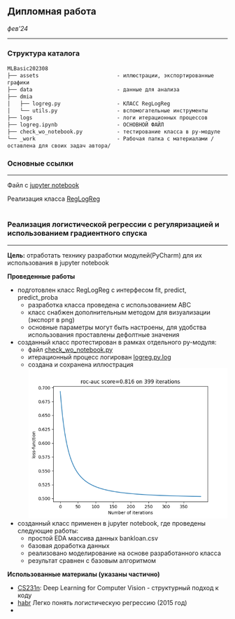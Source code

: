 ## Дипломная работа
*фев'24*

<hr>

### Структура каталога

```
MLBasic202308
├── assets                         - иллюстрации, экспортированные графики
├── data                           - данные для анализа
├── dmia           
│   ├── logreg.py                  - КЛАСС RegLogReg
│   └── utils.py                   - вспомогательные инструменты
├── logs                           - логи итерационных процессов
├── logreg.ipynb                   - ОСНОВНОЙ ФАЙЛ
├── check_wo_notebook.py           - тестирование класса в py-модуле
└── _work                          - Рабочая папка с материалами /оставлена для своих задач автора/

```

### Основные ссылки
<hr>

Файл с [jupyter notebook](logreg.ipynb)

Реализация класса [RegLogReg](dmia%2Flogreg.py)
<br><br>

### Реализация логистической регрессии с регуляризацией и использованием градиентного спуска
<hr>

**Цель:** 
отработать технику разработки модулей(PyCharm) для их использования в jupyter notebook

**Проведенные работы**
- подготовлен класс RegLogReg с интерфесом fit, predict, predict_proba
  - разработка класса проведена с использованием ABC
  - класс снабжен дополнительным методом для визуализации (экспорт в png)
  - основные параметры могут быть настроены, для удобства использования проставлены дефолтные значения
- созданный класс протестирован в рамках отдельного py-модуля:
  - файл [check_wo_notebook.py](check_wo_notebook.py)
  - итерационный процесс логирован [logreg.py.log](logs%2Flogreg.py.log)
  - создана и сохранена иллюстрация ![RegLogReg_01_X_train.png](assets%2FRegLogReg_01_X_train.png)
- созданный класс применен в jupyter notebook, где проведены следующие работы:
  - простой EDA масcива данных bankloan.csv
  - базовая доработка данных
  - реализовано моделирование на основе разработанного класса
  - результат сравнен с базовым алгоритмом

**Использованные материалы (указаны частично)**
- [CS231n](http://vision.stanford.edu/teaching/cs231n/): Deep Learning for Computer Vision - структурный подход к коду
- [habr](https://habr.com/ru/companies/io/articles/265007/) Легко понять логистическую регрессию (2015 год)
- 

